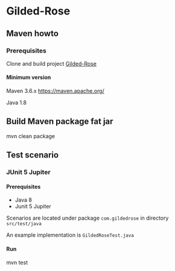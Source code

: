 # Gilded-Rose


## Maven howto

### Prerequisites

Clone and build project [Gilded-Rose](https://github.com/RickyJake/Gilded-Rose/tree/main/Java "github project") 

#### Minimum version

Maven 3.6.x https://maven.apache.org/

Java 1.8


## Build Maven package fat jar

mvn clean package



## Test scenario

### JUnit 5 Jupiter

#### Prerequisites

*   Java 8
*   Junit 5 Jupiter

Scenarios are located under package `com.gildedrose` in directory `src/test/java`

An example implementation is `GildedRoseTest.java`

#### Run

mvn test
